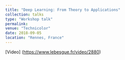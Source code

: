 ```yaml
---
title: "Deep Learning: From Theory to Applications"
collection: talks
type: "Workshop talk"
permalink: 
venue: "Technicolor"
date: 2018-09-05
location: "Rennes, France"
---
```

[Video] (https://www.lebesgue.fr/video/2880)
